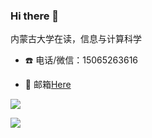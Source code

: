 ### Hi there 👋

内蒙古大学在读，信息与计算科学

- ☎️ 电话/微信：15065263616

- 📮 邮箱[Here](mailto:lhxone@outlook.com)



![](https://github-readme-stats.vercel.app/api?username=lhxone&show_icons=true&theme=radical)

![](https://github-readme-stats.anuraghazra1.vercel.app/api/top-langs/?username=lhxone&layout=compact&theme=radical)



